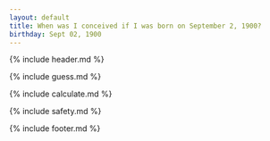 ```yaml
---
layout: default
title: When was I conceived if I was born on September 2, 1900?
birthday: Sept 02, 1900
---
```


{% include header.md %}

{% include guess.md %}

{% include calculate.md %}

{% include safety.md %}

{% include footer.md %}



